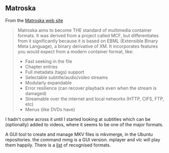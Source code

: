 
##  Matroska 


From the [Matroska web site](http://matroska.org/) 


   > Matroska aims to become THE standard of multimedia container formats.
It was derived from a project called MCF, but differentiates from
it significantly because it is based on EBML (Extensible Binary
Meta Language), a binary derivative of XM.
It incorporates features you would expect from a modern container format, like:
> + Fast seeking in the file
> + Chapter entries
> + Full metadata (tags) support
> + Selectable subtitle/audio/video streams
> + Modularly expandable
> + Error resilience (can recover playback even when the stream is damaged)
> + Streamable over the internet and local networks (HTTP, CIFS, FTP, etc)
> + Menus (like DVDs have)



I hadn't come across it until I started looking at subtitles
which can be (optionally) added to videos, where it seems
to be one of the major formats.


A GUI tool to create and manage MKV files is mkvmerge,
in the Ubuntu repositories.
the command mmg is a GUI version.
mplayer and vlc will play them happily.
There is a [list](http://matroska.org/technical/specs/codecid/index.html) of recognised formats.

